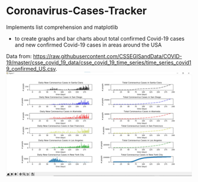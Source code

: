 # Coronavirus-Cases-Tracker
Implements list comprehension and matplotlib
- to create graphs and bar charts about total confirmed Covid-19 cases and new confirmed Covid-19 cases in areas around the USA

Data from: https://raw.githubusercontent.com/CSSEGISandData/COVID-19/master/csse_covid_19_data/csse_covid_19_time_series/time_series_covid19_confirmed_US.csv.
![Image of COVID-19 Graphs](CoronavirusTrackerGraphs.jpg)
